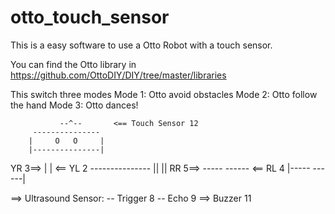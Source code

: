 # otto_touch_sensor
This is a easy software to use a Otto Robot with a touch sensor.

You can find the Otto library in https://github.com/OttoDIY/DIY/tree/master/libraries

This switch three modes
 Mode 1: Otto avoid obstacles
 Mode 2: Otto follow the hand
 Mode 3: Otto dances!
 
               --^--       <== Touch Sensor 12
         --------------- 
        |     O   O     |
        |---------------|
YR 3==> |               | <== YL 2
         --------------- 
            ||     ||
RR 5==>   -----   ------  <== RL 4
         |-----   ------|

 ==> Ultrasound Sensor:
     -- Trigger 8
     -- Echo    9
 ==> Buzzer    11
